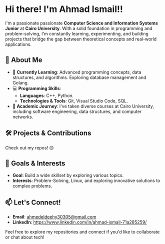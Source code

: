 # **Hi there! I'm Ahmad Ismail**!!

 I'm a passionate passionate **Computer Science and Information Systems Junior** at **Cairo University**. With a solid foundation in programming and problem-solving, I'm constantly learning, experimenting, and building projects that bridge the gap between theoretical concepts and real-world applications.

## 🚀 About Me  
- 🌱 **Currently Learning**: Advanced programming concepts, data structures, and algorithms. Exploring database management and Golang.  
- 💻 **Programming Skills**:  
  - **Languages**: C++, Python.  
  - **Technologies & Tools**: Git, Visual Studio Code, SQL.  
- 📘 **Academic Journey**: I've taken diverse courses at Cairo University, including software engineering, data structures, and computer networks.

## 🛠️ Projects & Contributions  
Check out my repos! 😊  

## 🌟 Goals & Interests  
- **Goal**: Build a wide skillset by exploring various topics.  
- **Interests**: Problem-Solving, Linux, and exploring innovative solutions to complex problems.  

## 📫 Let's Connect!  
- **Email**: ahmedeldeehy30305@gmail.com
- **LinkedIn**: https://www.linkedin.com/in/ahmad-ismail-71a285259/

Feel free to explore my repositories and connect if you'd like to collaborate or chat about tech!  
